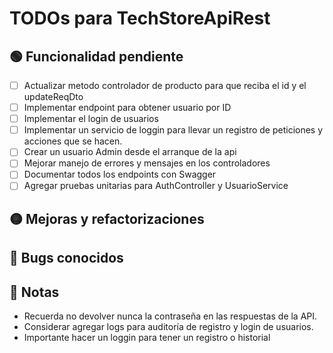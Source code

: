 ﻿# TODOs para TechStoreApiRest

## 🟢 Funcionalidad pendiente
 
- [ ] Actualizar metodo controlador de producto para que reciba el id y el updateReqDto
- [ ] Implementar endpoint para obtener usuario por ID
- [ ] Implementar el login de usuarios
- [ ] Implementar un servicio de loggin para llevar un registro de peticiones y acciones que se hacen.
- [ ] Crear un usuario Admin desde el arranque de la api
- [ ] Mejorar manejo de errores y mensajes en los controladores
- [ ] Documentar todos los endpoints con Swagger
- [ ] Agregar pruebas unitarias para AuthController y UsuarioService

## 🟡 Mejoras y refactorizaciones


## 🔴 Bugs conocidos


## 📝 Notas

- Recuerda no devolver nunca la contraseña en las respuestas de la API.
- Considerar agregar logs para auditoría de registro y login de usuarios.
- Importante hacer un loggin para tener un registro o historial